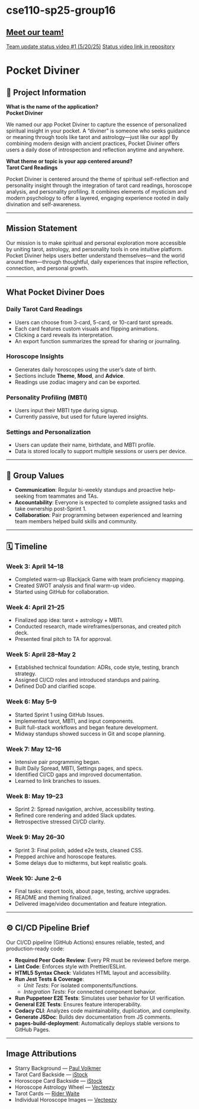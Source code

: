 # cse110-sp25-group16

## [Meet our team!](/admin/team.md)

[Team update status video #1 (5/20/25)](https://youtu.be/DZrYRC6jrP0)
[Status video link in repository](./admin/videos/statusvideo1.mp4)

# Pocket Diviner

## 📱 Project Information

**What is the name of the application?**  
**Pocket Diviner**

We named our app Pocket Diviner to capture the essence of personalized spiritual insight in your pocket. A “diviner” is someone who seeks guidance or meaning through tools like tarot and astrology—just like our app! By combining modern design with ancient practices, Pocket Diviner offers users a daily dose of introspection and reflection anytime and anywhere.

**What theme or topic is your app centered around?**  
**Tarot Card Readings**

Pocket Diviner is centered around the theme of spiritual self-reflection and personality insight through the integration of tarot card readings, horoscope analysis, and personality profiling. It combines elements of mysticism and modern psychology to offer a layered, engaging experience rooted in daily divination and self-awareness.

---

## Mission Statement

Our mission is to make spiritual and personal exploration more accessible by uniting tarot, astrology, and personality tools in one intuitive platform. Pocket Diviner helps users better understand themselves—and the world around them—through thoughtful, daily experiences that inspire reflection, connection, and personal growth.

---

## What Pocket Diviner Does

### Daily Tarot Card Readings

- Users can choose from 3-card, 5-card, or 10-card tarot spreads.
- Each card features custom visuals and flipping animations.
- Clicking a card reveals its interpretation.
- An export function summarizes the spread for sharing or journaling.

### Horoscope Insights

- Generates daily horoscopes using the user’s date of birth.
- Sections include **Theme**, **Mood**, and **Advice**.
- Readings use zodiac imagery and can be exported.

### Personality Profiling (MBTI)

- Users input their MBTI type during signup.
- Currently passive, but used for future layered insights.

### Settings and Personalization

- Users can update their name, birthdate, and MBTI profile.
- Data is stored locally to support multiple sessions or users per device.

---

## 🧭 Group Values

- **Communication**: Regular bi-weekly standups and proactive help-seeking from teammates and TAs.
- **Accountability**: Everyone is expected to complete assigned tasks and take ownership post-Sprint 1.
- **Collaboration**: Pair programming between experienced and learning team members helped build skills and community.

---

## 🗓️ Timeline

### Week 3: April 14–18

- Completed warm-up Blackjack Game with team proficiency mapping.
- Created SWOT analysis and final warm-up video.
- Started using GitHub for collaboration.

### Week 4: April 21–25

- Finalized app idea: tarot + astrology + MBTI.
- Conducted research, made wireframes/personas, and created pitch deck.
- Presented final pitch to TA for approval.

### Week 5: April 28–May 2

- Established technical foundation: ADRs, code style, testing, branch strategy.
- Assigned CI/CD roles and introduced standups and pairing.
- Defined DoD and clarified scope.

### Week 6: May 5–9

- Started Sprint 1 using GitHub Issues.
- Implemented tarot, MBTI, and input components.
- Built full-stack workflows and began feature development.
- Midway standups showed success in Git and scope planning.

### Week 7: May 12–16

- Intensive pair programming began.
- Built Daily Spread, MBTI, Settings pages, and specs.
- Identified CI/CD gaps and improved documentation.
- Learned to link branches to issues.

### Week 8: May 19–23

- Sprint 2: Spread navigation, archive, accessibility testing.
- Refined core rendering and added Slack updates.
- Retrospective stressed CI/CD clarity.

### Week 9: May 26–30

- Sprint 3: Final polish, added e2e tests, cleaned CSS.
- Prepped archive and horoscope features.
- Some delays due to midterms, but kept realistic goals.

### Week 10: June 2–6

- Final tasks: export tools, about page, testing, archive upgrades.
- README and theming finalized.
- Delivered image/video documentation and feature integration.

---

## ⚙️ CI/CD Pipeline Brief

Our CI/CD pipeline (GitHub Actions) ensures reliable, tested, and production-ready code:

- **Required Peer Code Review**: Every PR must be reviewed before merge.
- **Lint Code**: Enforces style with Prettier/ESLint.
- **HTML5 Syntax Check**: Validates HTML layout and accessibility.
- **Run Jest Tests & Coverage**:
  - _Unit Tests_: For isolated components/functions.
  - _Integration Tests_: For connected component behavior.
- **Run Puppeteer E2E Tests**: Simulates user behavior for UI verification.
- **General E2E Tests**: Ensures feature interoperability.
- **Codacy CLI**: Analyzes code maintainability, duplication, and complexity.
- **Generate JSDoc**: Builds dev documentation from JS comments.
- **pages-build-deployment**: Automatically deploys stable versions to GitHub Pages.

---

## Image Attributions

- Starry Background — [Paul Volkmer](https://unsplash.com/@laup)
- Tarot Card Backside — [iStock](https://www.istockphoto.com/vector/space-sunburst-stars-design-background-gm1395693302-450712439)
- Horoscope Card Backside — [iStock](https://www.vecteezy.com/png/29145582-astrology-wheel-with-zodiac-signs-vintage-frame-divine-magic-hand-drawn-antique-illustration)
- Horoscope Astrology Wheel — [Vecteezy](https://www.vecteezy.com/png/29145582-astrology-wheel-with-zodiac-signs-vintage-frame-divine-magic-hand-drawn-antique-illustration)
- Tarot Cards — [Rider Waite](https://www.tarot.com/tarot/decks/rider)
- Individual Horoscope Images — [Vecteezy](https://pngtree.com/freepng/sixth-moon-gold-color-line-tarot-card-symbol_6160735.html)
